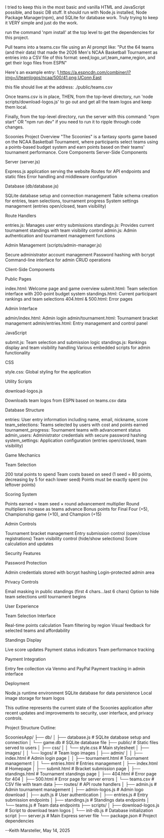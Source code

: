 I tried to keep this in the most basic and vanilla HTML and JavaScript possible, and basic DB stuff.
It should run with Node.js installed, Node Package Manager(npm),  and SQLite for database work. Truly trying to keep it VERY simple and just do the work. 

run the command 'npm install' at the top level to get the dependencies for this project.

Pull teams into a teams.csv file using an AI prompt like:
"Put the 64 teams (and their data) that made the 2026 Men's NCAA Basketball Tournament as entries into a CSV file of this format: seed,logo_url,team_name,region, and get their logo files from ESPN"

Here's an example entry:
1,https://a.espncdn.com/combiner/i?img=/i/teamlogos/ncaa/500/41.png,UConn,East

this file should live at the address: ./public/teams.csv

Once teams.csv is in place, THEN, from the top-level directory,  run 'node scripts/download-logos.js' to go out and get all the team logos and keep them local.

Finally, from the top-level directory, run the server with this command: "npm start" OR "npm run dev" if you need to run it to ripple through code changes.

Scoonies Project Overview
"The Scoonies" is a fantasy sports game based on the NCAA Basketball Tournament, where participants select teams using a points-based budget system and earn points based on their teams' tournament performance.
Core Components
Server-Side Components

Server (server.js)

Express.js application serving the website
Routes for API endpoints and static files
Error handling and middleware configuration


Database (db/database.js)

SQLite database setup and connection management
Table schema creation for entries, team selections, tournament progress
System settings management (entries open/closed, team visibility)


Route Handlers

entries.js: Manages user entry submissions
standings.js: Provides current tournament standings with team visibility control
admin.js: Admin authentication and tournament management functions


Admin Management (scripts/admin-manager.js)

Secure administrator account management
Password hashing with bcrypt
Command-line interface for admin CRUD operations



Client-Side Components

Public Pages

index.html: Welcome page and game overview
submit.html: Team selection interface with 200-point budget system
standings.html: Current participant rankings and team selections
404.html & 500.html: Error pages


Admin Interface

admin/index.html: Admin login
admin/tournament.html: Tournament bracket management
admin/entries.html: Entry management and control panel


JavaScript

submit.js: Team selection and submission logic
standings.js: Rankings display and team visibility handling
Various embedded scripts for admin functionality


CSS

style.css: Global styling for the application



Utility Scripts

download-logos.js

Downloads team logos from ESPN based on teams.csv data



Database Structure

entries: User entry information including name, email, nickname, score
team_selections: Teams selected by users with cost and points earned
tournament_progress: Tournament teams with advancement status
admin_users: Administrator credentials with secure password hashing
system_settings: Application configuration (entries open/closed, team visibility)

Game Mechanics

Team Selection

200 total points to spend
Team costs based on seed (1 seed = 80 points, decreasing by 5 for each lower seed)
Points must be exactly spent (no leftover points)


Scoring System

Points earned = team seed × round advancement multiplier
Round multipliers increase as teams advance
Bonus points for Final Four (+5), Championship game (+10), and Champion (+15)


Admin Controls

Tournament bracket management
Entry submission control (open/close registrations)
Team visibility control (hide/show selections)
Score calculation and updates



Security Features

Password Protection

Admin credentials stored with bcrypt hashing
Login-protected admin area


Privacy Controls

Email masking in public standings (first 4 chars...last 6 chars)
Option to hide team selections until tournament begins



User Experience

Team Selection Interface

Real-time points calculation
Team filtering by region
Visual feedback for selected teams and affordability


Standings Display

Live score updates
Payment status indicators
Team performance tracking



Payment Integration

Entry fee collection via Venmo and PayPal
Payment tracking in admin interface

Deployment

Node.js runtime environment
SQLite database for data persistence
Local image storage for team logos

This outline represents the current state of the Scoonies application after recent updates and improvements to security, user interface, and privacy controls.

Project Structure Outline:

ScooniesApp/
├── db/
│   ├── database.js     # SQLite database setup and connection
│   └── game.db         # SQLite database file
├── public/             # Static files served to users
│   ├── css/
│   │   └── style.css   # Main stylesheet
│   ├── images/
│   │   └── logos/      # Team logo images
│   ├── admin/
│   │   ├── index.html  # Admin login page
│   │   ├── tournament.html # Tournament management
│   │   └── entries.html # Entries management
│   ├── index.html      # Homepage
│   ├── submit.html     # Bracket submission page
│   ├── standings.html  # Tournament standings page
│   ├── 404.html        # Error page for 404
│   ├── 500.html        # Error page for server errors
│   └── teams.csv       # CSV file with team data
├── routes/             # API route handlers
│   ├── admin.js        # Admin tournament management
│   ├── admin-logos.js  # Admin logo download
│   ├── auth.js         # User authentication
│   ├── entries.js      # Entry submission endpoints
│   ├── standings.js    # Standings data endpoints
│   └── teams.js        # Team data endpoints
├── scripts/
│   ├── download-logos.js # Script to download team logos
│   └── init-db.js      # Database initialization script
├── server.js           # Main Express server file
└── package.json        # Project dependencies


--Keith Marsteller, May 14, 2025
